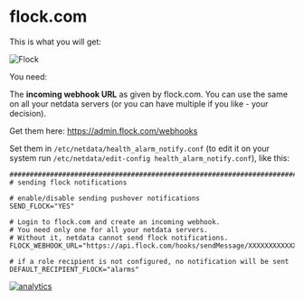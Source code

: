 # flock.com

This is what you will get:


![Flock](https://i.imgur.com/ok9bRzw.png)

You need:

The **incoming webhook URL** as given by flock.com. You can use the same on all your netdata servers (or you can have multiple if you like - your decision).

Get them here: https://admin.flock.com/webhooks

Set them in `/etc/netdata/health_alarm_notify.conf` (to edit it on your system run `/etc/netdata/edit-config health_alarm_notify.conf`), like this:

```
###############################################################################
# sending flock notifications

# enable/disable sending pushover notifications
SEND_FLOCK="YES"

# Login to flock.com and create an incoming webhook.
# You need only one for all your netdata servers.
# Without it, netdata cannot send flock notifications.
FLOCK_WEBHOOK_URL="https://api.flock.com/hooks/sendMessage/XXXXXXXXXXXXXXXXXXXXXXXXXXXXXXX"

# if a role recipient is not configured, no notification will be sent
DEFAULT_RECIPIENT_FLOCK="alarms"

```

[![analytics](https://www.google-analytics.com/collect?v=1&aip=1&t=pageview&_s=1&ds=github&dr=https%3A%2F%2Fgithub.com%2Fnetdata%2Fnetdata&dl=https%3A%2F%2Fmy-netdata.io%2Fgithub%2Fhealth%2Fnotifications%2Fflock%2FREADME&_u=MAC~&cid=5792dfd7-8dc4-476b-af31-da2fdb9f93d2&tid=UA-64295674-3)]()
